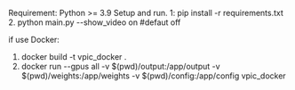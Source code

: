 Requirement: Python >= 3.9 
Setup and run.
1: pip install -r requirements.txt
2. python main.py --show_video on #defaut off


if use Docker:
1. docker build -t vpic_docker .
2. docker run --gpus all -v $(pwd)/output:/app/output -v $(pwd)/weights:/app/weights -v $(pwd)/config:/app/config vpic_docker

